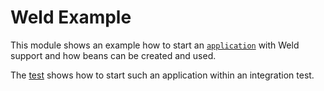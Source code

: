 # Weld Example

This module shows an example how to start an [`application`](./src/main/java/org/sdase/commons/server/weld/WeldExampleApplication.java) 
with Weld support and how beans can be created and used.

The [test](./src/test/java/org/sdase/commons/server/weld/WeldExampleApplicationIT.java)
shows how to start such an application within an integration test.
